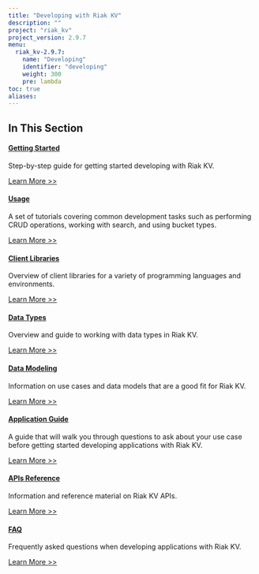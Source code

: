 ```yaml
---
title: "Developing with Riak KV"
description: ""
project: "riak_kv"
project_version: 2.9.7
menu:
  riak_kv-2.9.7:
    name: "Developing"
    identifier: "developing"
    weight: 300
    pre: lambda
toc: true
aliases:
---
```


[getting started]: ../developing/getting-started
[usage index]: ../developing/usage
[client libraries]: ../developing/client-libraries
[dev data types]: ../developing/data-types
[dev data modeling]: ../developing/data-modeling
[apps index]: ../developing/app-guide
[dev api index]: ../developing/api
[dev faq]: ../developing/faq

## In This Section

#### [Getting Started][getting started]

Step-by-step guide for getting started developing with Riak KV.

[Learn More >>][getting started]

#### [Usage][usage index]

A set of tutorials covering common development tasks such as performing CRUD operations, working with search, and using bucket types.

[Learn More >>][usage index]

#### [Client Libraries][client libraries]

Overview of client libraries for a variety of programming languages and environments.

[Learn More >>][client libraries]

#### [Data Types][dev data types]

Overview and guide to working with data types in Riak KV.

[Learn More >>][dev data types]

#### [Data Modeling][dev data modeling]

Information on use cases and data models that are a good fit for Riak KV.

[Learn More >>][dev data modeling]

#### [Application Guide][apps index]

A guide that will walk you through questions to ask about your use case before getting started developing applications with Riak KV.

[Learn More >>][apps index]

#### [APIs Reference][dev api index]

Information and reference material on Riak KV APIs.

[Learn More >>][dev api index]

#### [FAQ][dev faq]

Frequently asked questions when developing applications with Riak KV.

[Learn More >>][dev faq]

